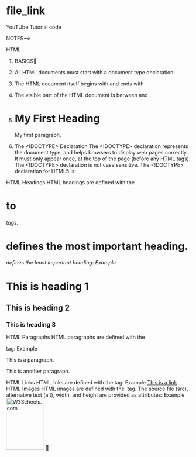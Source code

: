 # file_link
YouTUbe Tutorial code 

NOTES-->

HTML –
1)	BASICS
2)	All HTML documents must start with a document type declaration: <!DOCTYPE html>.
3)	The HTML document itself begins with <html> and ends with </html>.
4)	The visible part of the HTML document is between <body> and </body>.
2)  <!DOCTYPE html>
     <html>
     <body>

     <h1>My First Heading</h1>
     <p>My first paragraph.</p>

     </body>
     </html>
3)  The <!DOCTYPE> Declaration
The <!DOCTYPE> declaration represents the document type, and helps browsers to display web pages correctly.
It must only appear once, at the top of the page (before any HTML tags).
The <!DOCTYPE> declaration is not case sensitive.
The <!DOCTYPE> declaration for HTML5 is:
<!DOCTYPE html>

HTML Headings
HTML headings are defined with the <h1> to <h6> tags.
<h1> defines the most important heading. <h6> defines the least important heading: 
Example
<h1>This is heading 1</h1>
<h2>This is heading 2</h2>
<h3>This is heading 3</h3>
HTML Paragraphs
HTML paragraphs are defined with the <p> tag:
Example
<p>This is a paragraph.</p>
<p>This is another paragraph.</p>
HTML Links
HTML links are defined with the <a> tag:
Example
<a href="https://www.w3schools.com">This is a link</a>
HTML Images
HTML images are defined with the <img> tag.
The source file (src), alternative text (alt), width, and height are provided as attributes:
Example
<img src="w3schools.jpg" alt="W3Schools.com" width="104" height="142">
	
